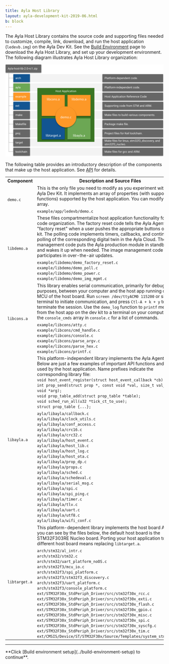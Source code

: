 ```yaml
---
title: Ayla Host Library
layout: ayla-development-kit-2019-06.html
b: block
---
```


The Ayla Host Library contains the source code and supporting files needed to customize, compile, link, download, and run the host application (<code>ledevb.img</code>) on the Ayla Dev Kit. See the [Build Environment](../build-environment-setup) page to download the Ayla Host Library, and set up your development environment. The following diagram illustrates Ayla Host Library organization:

<img src="package-organization.png" width=640>

The following table provides an introductory description of the components that make up the host application. See [API](../../reference/api) for details.

<table>
<tr>
<th nowrap>Component</th>
<th>Description and Source Files</th>
</tr>
<tr>
<td rowspan="2" nowrap><code>demo.c</code></td>
<td>This is the only file you need to modify as you experiment with the Ayla Dev Kit. It implements an array of properties (with supporting functions) supported by the host application. You can modify this array.</td>
</tr>
<tr>
<td>
<code>example/app/ledevb/demo.c</code>
</td>
</tr>
<tr>
<td rowspan="2" nowrap><code>libdemo.a</code></td>
<td>These files compartmentalize host application functionality for better code organization. The factory reset code tells the Ayla Agent to "factory reset" when a user pushes the appropriate buttons on the dev kit. The polling code implements timers, callbacks, and continuous polling of the corresponding digital twin in the Ayla Cloud. The power management code puts the Ayla production module in standby mode, and wakes it up when needed. The image management code participates in over-the-air updates.</td>
</tr>
<tr>
<td>
<code>example/libdemo/demo_factory_reset.c</code><br/>
<code>example/libdemo/demo_poll.c</code><br/>
<code>example/libdemo/demo_power.c</code><br/>
<code>example/libdemo/demo_img_mgmt.c</code>
</td>
</tr>
<tr>
<td rowspan="2" nowrap><code>libcons.a</code></td>
<td>This library enables serial communication, primarily for debugging purposes, between your computer and the host app running on the MCU of the host board. Run <code>screen /dev/ttyACM0 115200</code> or similar in a terminal to initiate communication, and press <code>Ctl-A + k + y</code> to terminate the session. Use the <code>demo_log</code> function to <code>printf</code> messages from the host app on the dev kit to a terminal on your computer. See the <code>console_cmds</code> array in <code>console.c</code> for a list of commands.</td>
</tr>
<tr>
<td>
<code>example/libcons/atty.c</code><br/>
<code>example/libcons/cmd_handle.c</code><br/>
<code>example/libcons/console.c</code><br/>
<code>example/libcons/parse_argv.c</code><br/>
<code>example/libcons/parse_hex.c</code><br/>
<code>example/libcons/printf.c</code>
</td>
</tr>
<tr>
<td rowspan="2" nowrap><code>libayla.a</code></td>
<td>This platform-independent library implements the Ayla Agent API. Below are just a few examples of important API functions and structs used by the host application. Name prefixes indicate the corresponding library file:
<div><code>void host_event_register(struct host_event_callback &ast;cb);</code></div>
<div><code>int prop_send(struct prop &ast;, const void &ast;val, size_t val_len, void &ast;arg);</code></div>
<div><code>void prop_table_add(struct prop_table &ast;table);</code></div>
<div><code>void sched_run_all(u32 &ast;tick_ct_to_use);</code></div>
<div><code>struct prop_table {...};</code></div>
</td>
</tr>
<tr>
<td>
<code>ayla/libayla/callback.c</code><br/>
<code>ayla/libayla/clock_utils.c</code><br/>
<code>ayla/libayla/conf_access.c</code><br/>
<code>ayla/libayla/crc16.c</code><br/>
<code>ayla/libayla/crc32.c</code><br/>
<code>ayla/libayla/host_event.c</code><br/>
<code>ayla/libayla/host_lib.c</code><br/>
<code>ayla/libayla/host_log.c</code><br/>
<code>ayla/libayla/host_ota.c</code><br/>
<code>ayla/libayla/prop_dp.c</code><br/>
<code>ayla/libayla/props.c</code><br/>
<code>ayla/libayla/sched.c</code><br/>
<code>ayla/libayla/schedeval.c</code><br/>
<code>ayla/libayla/serial_msg.c</code><br/>
<code>ayla/libayla/spi.c</code><br/>
<code>ayla/libayla/spi_ping.c</code><br/>
<code>ayla/libayla/timer.c</code><br/>
<code>ayla/libayla/tlv.c</code><br/>
<code>ayla/libayla/uart.c</code><br/>
<code>ayla/libayla/utf8.c</code><br/>
<code>ayla/libayla/wifi_conf.c</code>
</td>
</tr>
<tr>
<td rowspan="2" nowrap><code>libtarget.a</code></td>
<td>This platform-dependent library implements the host board API. As you can see by the files below, the default host board is the STM32F303RE Nucleo board. Porting your host application to a different host board means replacing <code>libtarget.a</code>.</td>
</tr>
<tr>
<td>
<code>arch/stm32/al_intr.c</code><br/>
<code>arch/stm32/stm32.c</code><br/>
<code>arch/stm32/uart_platform_noOS.c</code><br/>
<code>arch/stm32f3/mcu_io.c</code><br/>
<code>arch/stm32f3/spi_platform.c</code><br/>
<code>arch/stm32f3/stm32f3_discovery.c</code><br/>
<code>arch/stm32f3/uart_platform.c</code><br/>
<code>arch/stm32f3/console_platform.c</code><br/>
<code>ext/STM32F30x_StdPeriph_Driver/src/stm32f30x_rcc.c</code><br/>
<code>ext/STM32F30x_StdPeriph_Driver/src/stm32f30x_exti.c</code><br/>
<code>ext/STM32F30x_StdPeriph_Driver/src/stm32f30x_flash.c</code><br/>
<code>ext/STM32F30x_StdPeriph_Driver/src/stm32f30x_gpio.c</code><br/>
<code>ext/STM32F30x_StdPeriph_Driver/src/stm32f30x_misc.c</code><br/>
<code>ext/STM32F30x_StdPeriph_Driver/src/stm32f30x_spi.c</code><br/>
<code>ext/STM32F30x_StdPeriph_Driver/src/stm32f30x_syscfg.c</code><br/>
<code>ext/STM32F30x_StdPeriph_Driver/src/stm32f30x_tim.c</code><br/>
<code>ext/CMSIS/Device/ST/STM32F30x/Source/Templates/system_stm32f30x.c</code>
</td>
</tr>
</table>

<hr/>
**Click [Build environment setup](../build-environment-setup) to continue**.